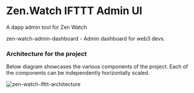 # Zen.Watch IFTTT Admin UI
A dapp admin tool for Zen Watch

zen-watch-admin-dashboard - Admin dashboard for web3 devs.

### Architecture for the project
Below diagram showcases the various components of the project. Each of the components can be independently horizontally scaled.

![zen-watch-ifttt-architecture](https://github.com/sgdheeban/zen-watch-backend/assets/2181361/d96b6d4e-3009-45f6-93fa-cd8b27d9978a)
